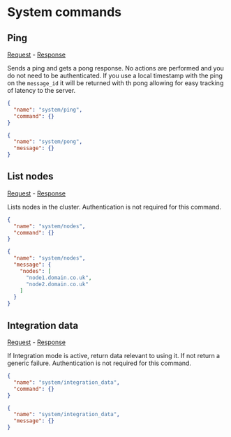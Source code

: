 # System commands

## Ping
[Request](/priv/static/schema/commands/system/ping_command.json) - [Response](/priv/static/schema/messages/system/pong_message.json)

Sends a ping and gets a pong response. No actions are performed and you do not need to be authenticated. If you use a local timestamp with the ping on the `message_id` it will be returned with th pong allowing for easy tracking of latency to the server.
```json
{
  "name": "system/ping",
  "command": {}
}
```

```json
{
  "name": "system/pong",
  "message": {}
}
```

## List nodes
[Request](/priv/static/schema/commands/system/nodes_command.json) - [Response](/priv/static/schema/messages/system/nodes_message.json)

Lists nodes in the cluster. Authentication is not required for this command.
```json
{
  "name": "system/nodes",
  "command": {}
}
```

```json
{
  "name": "system/nodes",
  "message": {
    "nodes": [
      "node1.domain.co.uk",
      "node2.domain.co.uk"
    ]
  }
}
```

## Integration data
[Request](/priv/static/schema/commands/system/integration_data_command.json) - [Response](/priv/static/schema/messages/system/integration_data_message.json)

If Integration mode is active, return data relevant to using it. If not return a generic failure. Authentication is not required for this command.
```json
{
  "name": "system/integration_data",
  "command": {}
}
```

```json
{
  "name": "system/integration_data",
  "message": {}
}
```

